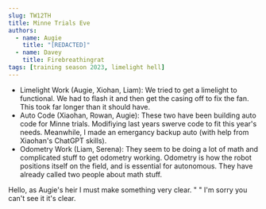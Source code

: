 ```yaml
---
slug: TW12TH
title: Minne Trials Eve
authors:
  - name: Augie
    title: "[REDACTED]"
  - name: Davey
    title: Firebreathingrat
tags: [training season 2023, limelight hell]
---
```


* Limelight Work (Augie, Xiohan, Liam): We tried to get a limelight to functional. We had to flash it and then get the casing off to fix the fan. This took far longer than it should have.
* Auto Code (Xiaohan, Rowan, Augie): These two have been building auto code for Minne trials. Modifiying last years swerve code to fit this year's needs. Meanwhile, I made an emergancy backup auto (with help from Xiaohan's ChatGPT skills).
* Odometry Work (Liam, Serena): They seem to be doing a lot of math and complicated stuff to get odometry working. Odometry is how the robot positions itself on the field, and is essential for autonomous. They have already called two people about math stuff. 

Hello, as Augie's heir I must make something very clear. "               " I'm sorry you can't see it it's clear. 